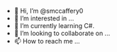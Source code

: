 - 👋 Hi, I’m @smccaffery0
- 👀 I’m interested in ...
- 🌱 I’m currently learning C#.
- 💞️ I’m looking to collaborate on ...
- 📫 How to reach me ...

<!---
smccaffery0/smccaffery0 is a ✨ special ✨ repository because its `README.md` (this file) appears on your GitHub profile.
You can click the Preview link to take a look at your changes.
--->
